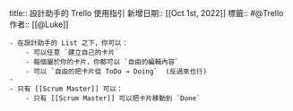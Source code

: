 title:: 設計助手的 Trello 使用指引
新增日期:: [[Oct 1st, 2022]]
標籤:: #@Trello
作者:: [[@Luke]]

	- 在設計助手的 List 之下，你可以：
		- 可以任意 `建立自己的卡片`
		- 每個屬於你的卡片，你都可以 `自由的編輯內容`
		- 可以 `自由的把卡片從 ToDo → Doing`  (反過來也行)
	-
	- 只有 [[Scrum Master]] 可以：
		- 只有 [[Scrum Master]] 可以把卡片移動到 `Done`